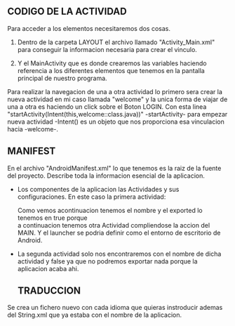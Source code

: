   ## CODIGO DE LA ACTIVIDAD

Para acceder a los elementos necesitaremos dos cosas.
1.  Dentro de la carpeta LAYOUT el archivo llamado "Activity_Main.xml" para
    conseguir la informacion necesaria para crear el vinculo.

2.  Y el MainActivity que es donde crearemos las variables haciendo referencia 
    a los diferentes elementos que tenemos en la pantalla principal de nuestro programa.

Para realizar la navegacion de una a otra actividad lo primero sera crear la nueva
actividad en mi caso llamada "welcome" y la unica forma de viajar de una a otra
es haciendo un click sobre el Boton LOGIN.
Con esta linea "startActivity(Intent(this,welcome::class.java))"
-startActivity- para empezar nueva actividad -Intent() es un objeto que nos proporciona
esa vinculacion hacia -welcome-.

  ## MANIFEST

En el archivo "AndroidManifest.xml" lo que tenemos es la raiz de la fuente del proyecto.
Describe toda la informacion esencial de la aplicacion.

- Los componentes de la aplicacion las Actividades y sus configuraciones.
  En este caso la primera actividad:
            <activity
            android:name=".MainActivity"
            android:exported="true"
            android:configChanges="keyboardHidden|orientation|screenSize">
            <intent-filter>
                <action android:name="android.intent.action.MAIN" />
                <category android:name="android.intent.category.LAUNCHER" />

    Como vemos acontinuacion tenemos el nombre y el exported lo tenemos en true porque       
    a continuacion tenemos otra Actividad compliendose la accion del MAIN.
    Y el launcher se podria definir como el entorno de escritorio de Android.

- La segunda actividad solo nos encontraremos con el nombre de dicha actividad y false ya
  que no podremos exportar nada porque la aplicacion acaba ahi.
             <activity
            android:name=".welcome"
            android:exported="false" />

  ##  TRADUCCION

Se crea un fichero nuevo con cada idioma que quieras instroducir ademas del String.xml que ya estaba con el nombre de la aplicacion.     
